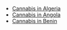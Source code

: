 - [Cannabis in Algeria](https://www.daggadiaries.com/countries/cannabis-in-algeria)
- [Cannabis in Angola](https://www.daggadiaries.com/countries/cannabis-in-angola)
- [Cannabis in Benin](https://www.daggadiaries.com/countries/cannabis-in-benin)
